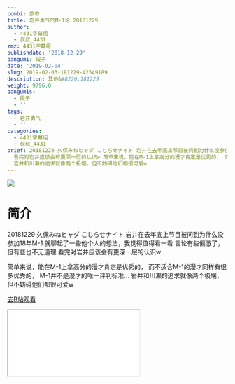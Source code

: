 ```yaml
---
combi: 原市
title: 岩井勇气的M-1论 20181229
author:
  - 4431字幕组
  - 叔叔_4431
zmz: 4431字幕组
publishdate: '2018-12-29'
bangumi: 段子
date: '2019-02-04'
slug: 2019-02-03-181229-42549189
description: 其他&#8226;181229
weight: 9796.0
bangumis:
  - 段子
  - ''
tags:
  - 岩井勇气
  - ''
categories:
  - 4431字幕组
  - 叔叔_4431
brief: 20181229 久保みねヒャダ こじらせナイト 岩井在去年底上节目被问到为什么没参加18年M-1 就聊起了一些他个人的想法，我觉得值得看一看 言论有些偏激了，但有些也不无道理
  看完对岩井应该会有更深一层的认识w 简单来说，能在M-1上拿高分的漫才肯定是优秀的， 而不适合M-1的漫才同样有很多优秀的， M-1并不是漫才的唯一评判标准...
  岩井和川濑的追求就像两个极端，但不妨碍他们都很可爱w
---
```

![](https://i.imgur.com/vbrWvSg.jpg)
# 简介  
20181229 久保みねヒャダ こじらせナイト
岩井在去年底上节目被问到为什么没参加18年M-1
就聊起了一些他个人的想法，我觉得值得看一看
言论有些偏激了，但有些也不无道理
看完对岩井应该会有更深一层的认识w

简单来说，能在M-1上拿高分的漫才肯定是优秀的，
而不适合M-1的漫才同样有很多优秀的，
M-1并不是漫才的唯一评判标准...
岩井和川濑的追求就像两个极端，但不妨碍他们都很可爱w  

[去B站观看](https://www.bilibili.com/video/av42549189/)
<div class ="resp-container"><iframe class="testiframe" src="//player.bilibili.com/player.html?aid=42549189"", scrolling="no", allowfullscreen="true" > </iframe></div> 
